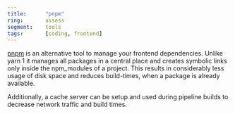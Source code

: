 ```yaml
---
title:      "pnpm"
ring:       assess
segment:    tools
tags:       [coding, frontend]
---
```


[pnpm](https://pnpm.io/motivation) is an alternative tool to manage your frontend dependencies. Unlike yarn 1 it manages
all packages in a central place and creates symbolic links only inside the npm_modules of a project. This results in
considerably less usage of disk space and reduces build-times, when a package is already available.

Additionally, a cache server can be setup and used during pipeline builds to decrease network traffic and build times.
